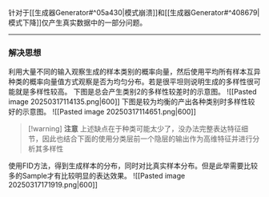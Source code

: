针对于[[生成器Generator#^05a430|模式崩溃]]和[[生成器Generator#^408679|模式下降]]仅产生真实数据中的一部分问题。

---
### 解决思想
利用大量不同的输入观察生成的样本类别的概率向量，然后使用平均所有样本互异种类的概率向量值方式观察是否为均匀分布。若是很平坦则说明生成的多样性很可能就是多样性较高。
下图是总会产生类别2的多样性较差时的示意图。
![[Pasted image 20250317114135.png|600]]
下图是较为均衡的产出各种类别时多样性较好的示意图。
![[Pasted image 20250317114651.png|600]]


> [!warning] **注意**
> 上述缺点在于种类可能太少了，没办法完整表达特征细节，因此也结合下面的使用分类层前一个隐层的输出作为高维特征并进行分析其多样性

使用FID方法，得到生成样本的分布，同时对比真实样本分布。但是此举需要比较多的Sample才有比较明显的表达效果。
![[Pasted image 20250317171919.png|600]]
